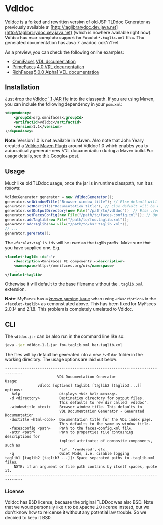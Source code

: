# Vdldoc

Vdldoc is a forked and rewritten version of old JSP TLDdoc Generator as
previously available at
[http://taglibrarydoc.dev.java.net](http://taglibrarydoc.dev.java.net)
(which is nowhere available right now). Vdldoc has near-complete support
for Facelet `*.taglib.xml` files. The generated documentation has Java
7 javadoc look'n'feel.

As a preview, you can check the following online examples:

-   [OmniFaces](https://github.com/omnifaces/omnifaces) [VDL
    documentation](http://wiki.omnifaces.googlecode.com/hg/vdldoc/index.html)
-   [PrimeFaces](http://primefaces.org) [4.0 VDL
    documentation](http://www.primefaces.org/docs/vdl/4.0/)
-   [RichFaces](http://jboss.org/richfaces) [5.0.0 Alpha1 VDL
    documentation](http://docs.jboss.org/richfaces/5.0.X/5.0.0.Alpha1/vdldoc/)

## Installation

Just drop the [Vdldoc 1.1 JAR
file](https://code.google.com/p/vdldoc/downloads/detail?name=vdldoc-1.1.jar)
into the classpath. If you are using Maven, you can include the following
dependency in your `pom.xml`:

```xml
<dependency>
    <groupId>org.omnifaces</groupId>
    <artifactId>vdldoc</artifactId>
    <version>1.1</version>
</dependency>
```

**Note:** Version 1.0 is not available in Maven. Also note that John
Yeary created a [Vdldoc Maven
Plugin](http://code.bluelotussoftware.com/vdldoc-maven-plugin) around
Vdldoc 1.0 which enables you to automatically generate new VDL
documentation during a Maven build. For usage details, see [this Google+
post](https://plus.google.com/u/0/112146428878473069965/posts/16vXoZonXjk).

## Usage

Much like old TLDdoc usage, once the jar is in runtime classpath, run it
as follows:

```java
VdldocGenerator generator = new VdldocGenerator();
generator.setWindowTitle("Browser window title"); // Else default will be used.
generator.setDocTitle("Documentation title"); // Else default will be used.
generator.setOutputDirectory(new File("/path/to/vdldoc")); // Else ./vdldoc will be used.
generator.setFacesConfig(new File("/path/to/faces-config.xml")); // Optional.
generator.addTaglib(new File("/path/to/foo.taglib.xml"));
generator.addTaglib(new File("/path/to/bar.taglib.xml"));
// ...
generator.generate();
```

The `<facelet-taglib id>` will be used as the taglib prefix. Make sure
that you have supplied one. E.g.

```xml
<facelet-taglib id="o">
    <description>OmniFaces UI components.</description>
    <namespace>http://omnifaces.org/ui</namespace>
    ...
</facelet-taglib>
```

Otherwise it will default to the base filename without the `.taglib.xml`
extension.

**Note:** MyFaces has a [known parsing
issue](https://issues.apache.org/jira/browse/MYFACES-3537) when using
`<description>` in the `<facelet-taglib>` as demonstrated above. This
has been fixed for MyFaces 2.0.14 and 2.1.8. This problem is completely
unrelated to Vdldoc.

## CLI

The `vdldoc.jar` can be also run in the command line like so: 

```sh
java -jar vdldoc-1.1.jar foo.taglib.xml bar.taglib.xml
``` 

The files will by default be generated into a new `/vdldoc` folder in
the working directory. The usage options are laid out below:

```
------------------------------------------------------------------------------
                        VDL Documentation Generator
Usage:
               vdldoc [options] taglib1 [taglib2 [taglib3 ...]]
options:
  -help                  Displays this help message.
  -d <directory>         Destination directory for output files.
                         This defaults to new dir called 'vdldoc'.
  -windowtitle <text>    Browser window title. This defaults to
                         VDL Documentation Generator - Generated Documentation
  -doctitle <html-code>  Documentation title for the VDL index page.
                         This defaults to the same as window title.
  -facesconfig <path>    Path to the faces-config.xml file.
  -attr <path>           Path to properties file containing descriptions for
                         implied attributes of composite components, such as
                         'id', 'rendered', etc.
  -q                     Quiet Mode, i.e. disable logging.
taglib1 [taglib2 [taglib3 ...]]: Space separated paths to .taglib.xml files.
    NOTE: if an argument or file path contains by itself spaces, quote it.
------------------------------------------------------------------------------
```

### License

Vdldoc has BSD license, because the original TLDDoc was also BSD. Note
that we would personally like it to be Apache 2.0 license instead, but
we don't know how to relicense it without any potential law trouble. So
we decided to keep it BSD.
